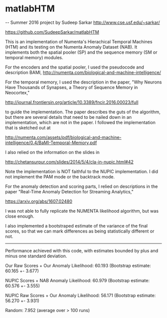 # matlabHTM
-- Summer 2016 project by Sudeep Sarkar http://www.cse.usf.edu/~sarkar/

https://github.com/SudeepSarkar/matlabHTM

This is an implementation of Numenta's Hierachical Temporal Machines (HTM) 
and its testing on the Numenta Anomaly Dataset (NAB). It implements both the 
spatial pooler (SP) and the sequence memory (SM or temporal memory) modules. 

For the encoders and the spatial pooler, I used the pseudocode and description 
BAMI, http://numenta.com/biological-and-machine-intelligence/

For the temporal memory, I used the description in the paper, "Why Neurons 
Have Thousands of Synapses, a Theory of Sequence Memory in Neocortex," 

http://journal.frontiersin.org/article/10.3389/fncir.2016.00023/full 

to guide the implementation. The paper describes the guts of the algorithm, but there 
are several details that need to be nailed down in an implementation, which 
are not in the paper. I followed the implementation that is sketched out at

http://numenta.com/assets/pdf/biological-and-machine-intelligence/0.4/BaMI-Temporal-Memory.pdf

I also relied on the information on the slides in 

http://chetansurpur.com/slides/2014/5/4/cla-in-nupic.html#42 

Note the implementation is NOT faithful to the NUPIC implementation. 
I did not implement the PAM mode or the backtrack mode.



For the anomaly detection and scoring parts, I relied on descriptions in the 
paper "Real-Time Anomaly Detection for Streaming Analytics," 

https://arxiv.org/abs/1607.02480 

I was not able to fully replicate the NUMENTA likelihood algorithm, but was close enough.

I also implemented a bootstraped estimate of the variance of the final scores, 
so that we can mark differences as being statistically different or not. 

-------------------------------------------

Performance achieved with this code, with estimates bounded by plus and minus one standard deviation.

Our Raw Scores + Our Anomaly Likelihood: 60.193 (Bootstrap estimate: 60.165 +- 3.677) 

NUPIC Scores + NAB Anomaly Likelihood: 60.979 (Bootstrap estimate: 60.576 +- 3.555)
 
NUPIC Raw Scores + Our Anomaly Likelihood: 56.171 (Bootstrap estimate: 56.270 +- 3.931) 
 
Random: 7.952 (average over > 100 runs)




